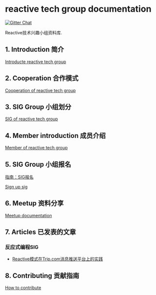 # reactive tech group documentation

[![Gitter Chat](https://badges.gitter.im/Join%20Chat.svg)](https://groups.google.com/g/reactive-group)

Reactive技术兴趣小组资料库.

## 1. Introduction 简介

[Introducte reactive tech group](./INTRODUCTION.md)

## 2. Cooperation 合作模式

[Cooperation of reactive tech group](./COOPERATION.md)

## 3. SIG Group 小组划分

[SIG of reactive tech group](./SIG_GROUP.md)

## 4. Member introduction 成员介绍

[Member of reactive tech group](./MEMBER.md)

## 5. SIG Group 小组报名

[指南：SIG报名](./guide/sign_up_guide.md)

[Sign up sig](./SIGN_UP_SIG.md)

## 6. Meetup 资料分享

[Meetup documentation](https://github.com/reactivegroup/reactive-meetup)

## 7. Articles 已发表的文章

### 反应式编程SIG

+ [Reactive模式在Trip.com消息推送平台上的实践](https://mp.weixin.qq.com/s/gQYZGQVwqWF3LOH51JAOwg)

## 8. Contributing 贡献指南

[How to contribute](./CONTRIBUTING.md)
